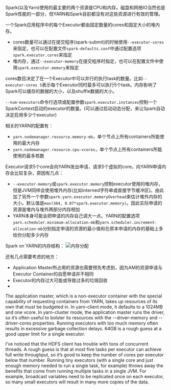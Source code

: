 Spark(以及Yarn)使用的最主要的两个资源是CPU和内存。磁盘和网络IO当然也是Spark性能的一部分，但YARN和Spark目前都没有对这些资源进行有效的管理。

一个Spark应用程序中的每个Executor都由固定数量的cores和固定大小的堆内存。

- cores数量可以通过在提交程序(spark-submit)的时候使用`--executor-cores`来指定，也可以在配置文件`spark-defaults.conf`中通过配置选项`spark.executor.cores`来指定
- 堆内存，通过`--executor-memory`在提交程序时指定，也可以在配置文件中使用`spark.executor.memory`来指定

cores数目决定了在一个Executor中可以并行的执行task的数量。比如`--executor-cores 5`表示每个Executor同时最多可以执行5个task。内存影响了Spark可以缓存的数据的大小，以及shuffle数据的大小。

`--num-executors`命令行选项或配置参数`spark.executor.instances`控制一个SparkContext启动的executor的数量。(可以通过启动动态分配，来让Spark自动决定启用多少个executor)

相关的YARN的配置有：
- `yarn.nodemanager.resource.memory-mb`，单个节点上所有containers所能使用的最大内存
- `yarn.nodemanager.resource.cpu-vcores`，单个节点上所有containers所能使用的最多核数

Executor请求5个core会向YARN发出申请，请求5个虚拟的core。向YARN申请内存会比较复杂，原因有几点：
- `--executor-memory`或`spark.executor.memory`控制executor使用的堆内存，但是JVM同样会使用堆外内存(比如interned字符串或直接字节缓冲区)。由此加了另外一个参数`spark.yarn.executor.memoryOverhead`来估计堆外内存的大小。默认值是`max(384, 0.07*spark.executor.memory)`。因此实际申请的资源是堆内与堆外两部分内存相加
- YARN本身可能会把申请的内存自己调大一点。YARN的配置选项`yarn.scheduler.minimum-allocation-mb`和`yarn.scheduler.increment-allocation-mb`分别指定申请的资源的最小值和在原本申请的内存的基础上多给你分配多少内存

Spark on YARN的内存结构：
![内存分配](http://blog.cloudera.com/wp-content/uploads/2015/03/spark-tuning2-f1.png)

还有几点需要考虑的地方：
- Application Master所占用的资源也需要预先考虑到，因为AM的资源申请与Executor Container的自愿申请并不相同
- Executor的内存过大可能或导致过多的垃圾回收
-


The application master, which is a non-executor container with the special capability of requesting containers from YARN, takes up resources of its own that must be budgeted in. In yarn-client mode, it defaults to a 1024MB and one vcore. In yarn-cluster mode, the application master runs the driver, so it’s often useful to bolster its resources with the --driver-memory and --driver-cores properties.
Running executors with too much memory often results in excessive garbage collection delays. 64GB is a rough guess at a good upper limit for a single executor.

I’ve noticed that the HDFS client has trouble with tons of concurrent threads. A rough guess is that at most five tasks per executor can achieve full write throughput, so it’s good to keep the number of cores per executor below that number.
Running tiny executors (with a single core and just enough memory needed to run a single task, for example) throws away the benefits that come from running multiple tasks in a single JVM. For example, broadcast variables need to be replicated once on each executor, so many small executors will result in many more copies of the data.
